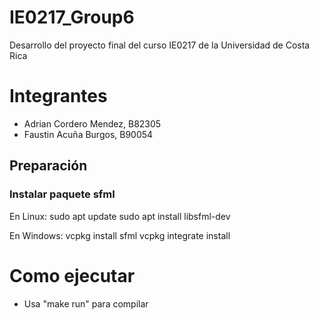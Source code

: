 # IE0217_Group6
Desarrollo del proyecto final del curso IE0217 de la Universidad de Costa Rica

# Integrantes
- Adrian Cordero Mendez, B82305
- Faustin Acuña Burgos, B90054

## Preparación

### Instalar paquete sfml

En Linux:
sudo apt update
sudo apt install libsfml-dev

En Windows:
vcpkg install sfml
vcpkg integrate install

# Como ejecutar

- Usa "make run" para compilar